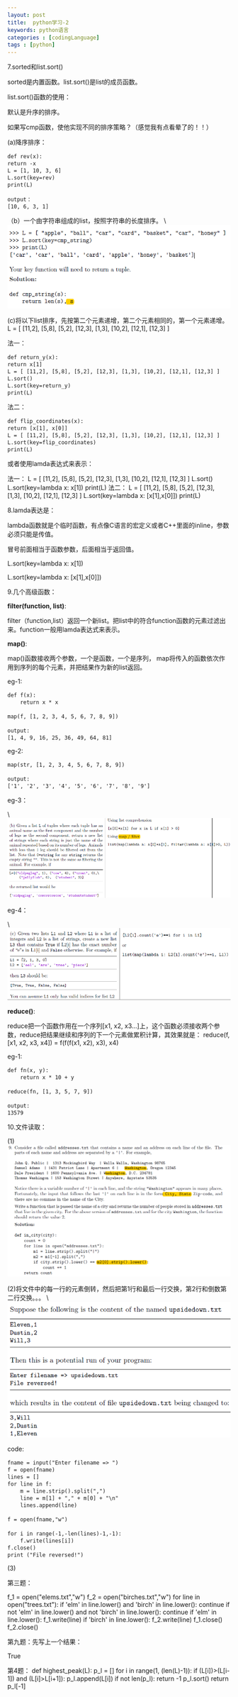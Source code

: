 ```yaml
---
layout: post
title:  python学习-2
keywords: python语言
categories : [codingLanguage]
tags : [python]
---
```



7.sorted和list.sort()

sorted是内置函数。list.sort()是list的成员函数。


list.sort()函数的使用：

默认是升序的排序。

如果写cmp函数，使他实现不同的排序策略？（感觉我有点看晕了的！！）


(a)降序排序：

	def rev(x):
	return -x
	L = [1, 10, 3, 6]
	L.sort(key=rev)
	print(L)

	output：
	[10, 6, 3, 1]

（b）一个由字符串组成的list，按照字符串的长度排序。
\\
![](/images/codingLanguage/python-sort-1.png)

(c)将以下list排序，先按第二个元素递增，第二个元素相同的，第一个元素递增。
L = [ [11,2], [5,8], [5,2], [12,3], [1,3], [10,2], [12,1], [12,3] ]

法一：

	def return_y(x):
	return x[1]
	L = [ [11,2], [5,8], [5,2], [12,3], [1,3], [10,2], [12,1], [12,3] ]
	L.sort()
	L.sort(key=return_y)
	print(L)

法二：

	def flip_coordinates(x):
	return [x[1], x[0]]
	L = [ [11,2], [5,8], [5,2], [12,3], [1,3], [10,2], [12,1], [12,3] ]
	L.sort(key=flip_coordinates)
	print(L)

或者使用lamda表达式来表示：

法一：
	L = [ [11,2], [5,8], [5,2], [12,3], [1,3], [10,2], [12,1], [12,3] ]
	L.sort()
	L.sort(key=lambda x: x[1])
	print(L)
法二：
	L = [ [11,2], [5,8], [5,2], [12,3], [1,3], [10,2], [12,1], [12,3] ]
	L.sort(key=lambda x: [x[1],x[0]])
	print(L)


8.lamda表达是：

lambda函数就是个临时函数，有点像C语言的宏定义或者C++里面的inline，参数必须只能是传值。

冒号前面相当于函数参数，后面相当于返回值。

L.sort(key=lambda x: x[1])

L.sort(key=lambda x: [x[1],x[0]])


9.几个高级函数：

**filter(function, list)**:

filter（function,list）返回一个新list。把list中的符合function函数的元素过滤出来。function一般用lamda表达式来表示。


**map()**:

map()函数接收两个参数，一个是函数，一个是序列，
map将传入的函数依次作用到序列的每个元素，并把结果作为新的list返回。

eg-1:

	def f(x):
		return x * x

	map(f, [1, 2, 3, 4, 5, 6, 7, 8, 9])

	output:
	[1, 4, 9, 16, 25, 36, 49, 64, 81]

eg-2:

	map(str, [1, 2, 3, 4, 5, 6, 7, 8, 9])
	
	output:
	['1', '2', '3', '4', '5', '6', '7', '8', '9']


eg-3：

\\
![](/images/codingLanguage/python-map-1.png)

eg-4：

\\
![](/images/codingLanguage/python-map-2.png)




**reduce()**:

reduce把一个函数作用在一个序列[x1, x2, x3...]上，这个函数必须接收两个参数，reduce把结果继续和序列的下一个元素做累积计算，其效果就是：
reduce(f, [x1, x2, x3, x4]) = f(f(f(x1, x2), x3), x4)

eg-1:

	def fn(x, y):
		return x * 10 + y

	reduce(fn, [1, 3, 5, 7, 9])
	
	output:
	13579

10.文件读取：


(1)
![](/images/codingLanguage/python-file-1.png)

(2)将文件中的每一行的元素倒转，然后把第1行和最后一行交换，第2行和倒数第二行交换。。。
\\
![](/images/codingLanguage/python-file-2.png)

code:

	fname = input("Enter filename => ")
	f = open(fname)
	lines = []
	for line in f:
		m = line.strip().split(",")
		line = m[1] + "," + m[0] + "\n"
		lines.append(line)
	
	f = open(fname,"w")

	for i in range(-1,-len(lines)-1,-1):
		f.write(lines[i])
	f.close()
	print ("File reversed!")


(3)

第三题：

f_1 = open("elems.txt","w")
f_2 = open("birches.txt","w")
for line in open("trees.txt"):
	if 'elm' in line.lower() and 'birch' in line.lower():
    	continue
    if not 'elm' in line.lower() and not 'birch' in line.lower():
        continue
    if 'elm' in line.lower():
        f_1.write(line)
    if 'birch' in line.lower():
        f_2.write(line)
f_1.close()
f_2.close()


第九题：先写上一个结果：

True

第4题：
def highest_peak(L):
	p_l = []
	for i in range(1, (len(L)-1)):
 		if (L[i])>(L[i-1]) and (L[i]>L[i+1]):
  			p_l.append(L[i])
 	if not len(p_l):
 		return -1
  	p_l.sort()
 	return p_l[-1]